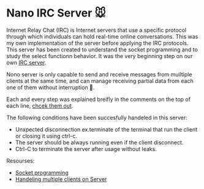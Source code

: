# Nano IRC Server 🐭

Internet Relay Chat (IRC) is Internet servers that use a specific protocol through which individuals can hold real-time online conversations. This was my own implementation of the server before applying the IRC protocols. This server has been created to understand the socket programming and to study the select functionn behavior. It was the very beginning step on our own [IRC server](https://github.com/i99dev/ft_irc).

Nono server is only capable to send and receive messages from muiltiple clients at the same time, and can manage receiving partial data from each one of them without interruption 🐁.

Each and every step was explained breifly in the comments on the top of each line, [chcek them out](https://github.com/Saxsori/nanoIRC/blob/main/src/Server.cpp).

The following conditions have been succesfully handeled in this server:
- Unxpected disconnection ex.terminate of the terminal that run the client or closing it using ctrl-c.
- The server should be always running even if the client disconnect.
- Ctrl-C to terminate the server after usage without leaks.

Resourses:
- [Socket programming](https://www.geeksforgeeks.org/socket-programming-cc/)
- [Handeling multiple clients on Server](https://www.geeksforgeeks.org/socket-programming-in-cc-handling-multiple-clients-on-server-without-multi-threading/?ref=lbp)
